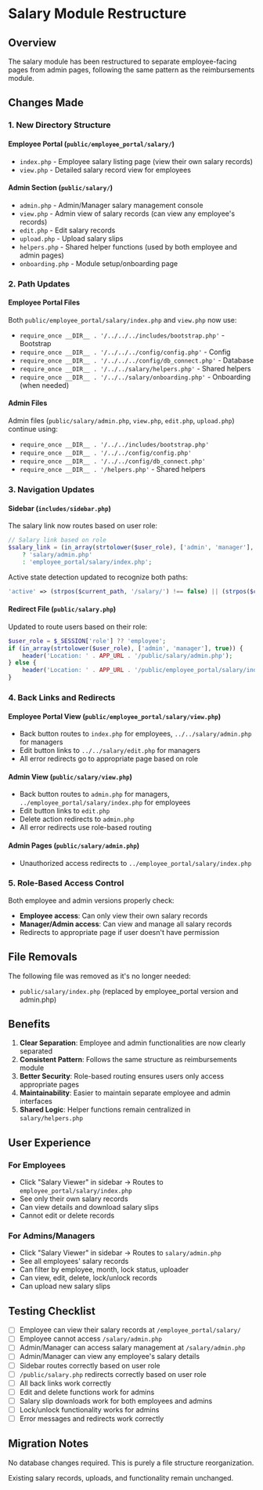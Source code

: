 # Salary Module Restructure

## Overview
The salary module has been restructured to separate employee-facing pages from admin pages, following the same pattern as the reimbursements module.

## Changes Made

### 1. New Directory Structure

#### Employee Portal (`public/employee_portal/salary/`)
- `index.php` - Employee salary listing page (view their own salary records)
- `view.php` - Detailed salary record view for employees

#### Admin Section (`public/salary/`)
- `admin.php` - Admin/Manager salary management console
- `view.php` - Admin view of salary records (can view any employee's records)
- `edit.php` - Edit salary records
- `upload.php` - Upload salary slips
- `helpers.php` - Shared helper functions (used by both employee and admin pages)
- `onboarding.php` - Module setup/onboarding page

### 2. Path Updates

#### Employee Portal Files
Both `public/employee_portal/salary/index.php` and `view.php` now use:
- `require_once __DIR__ . '/../../../includes/bootstrap.php'` - Bootstrap
- `require_once __DIR__ . '/../../../config/config.php'` - Config
- `require_once __DIR__ . '/../../../config/db_connect.php'` - Database
- `require_once __DIR__ . '/../../salary/helpers.php'` - Shared helpers
- `require_once __DIR__ . '/../../salary/onboarding.php'` - Onboarding (when needed)

#### Admin Files
Admin files (`public/salary/admin.php`, `view.php`, `edit.php`, `upload.php`) continue using:
- `require_once __DIR__ . '/../../includes/bootstrap.php'`
- `require_once __DIR__ . '/../../config/config.php'`
- `require_once __DIR__ . '/../../config/db_connect.php'`
- `require_once __DIR__ . '/helpers.php'` - Shared helpers

### 3. Navigation Updates

#### Sidebar (`includes/sidebar.php`)
The salary link now routes based on user role:
```php
// Salary link based on role
$salary_link = (in_array(strtolower($user_role), ['admin', 'manager'], true))
    ? 'salary/admin.php'
    : 'employee_portal/salary/index.php';
```

Active state detection updated to recognize both paths:
```php
'active' => (strpos($current_path, '/salary/') !== false) || (strpos($current_path, '/employee_portal/salary/') !== false) || in_array($current_page, ['salary.php'], true)
```

#### Redirect File (`public/salary.php`)
Updated to route users based on their role:
```php
$user_role = $_SESSION['role'] ?? 'employee';
if (in_array(strtolower($user_role), ['admin', 'manager'], true)) {
    header('Location: ' . APP_URL . '/public/salary/admin.php');
} else {
    header('Location: ' . APP_URL . '/public/employee_portal/salary/index.php');
}
```

### 4. Back Links and Redirects

#### Employee Portal View (`public/employee_portal/salary/view.php`)
- Back button routes to `index.php` for employees, `../../salary/admin.php` for managers
- Edit button links to `../../salary/edit.php` for managers
- All error redirects go to appropriate page based on role

#### Admin View (`public/salary/view.php`)
- Back button routes to `admin.php` for managers, `../employee_portal/salary/index.php` for employees
- Edit button links to `edit.php`
- Delete action redirects to `admin.php`
- All error redirects use role-based routing

#### Admin Pages (`public/salary/admin.php`)
- Unauthorized access redirects to `../employee_portal/salary/index.php`

### 5. Role-Based Access Control

Both employee and admin versions properly check:
- **Employee access**: Can only view their own salary records
- **Manager/Admin access**: Can view and manage all salary records
- Redirects to appropriate page if user doesn't have permission

## File Removals

The following file was removed as it's no longer needed:
- `public/salary/index.php` (replaced by employee_portal version and admin.php)

## Benefits

1. **Clear Separation**: Employee and admin functionalities are now clearly separated
2. **Consistent Pattern**: Follows the same structure as reimbursements module
3. **Better Security**: Role-based routing ensures users only access appropriate pages
4. **Maintainability**: Easier to maintain separate employee and admin interfaces
5. **Shared Logic**: Helper functions remain centralized in `salary/helpers.php`

## User Experience

### For Employees
- Click "Salary Viewer" in sidebar → Routes to `employee_portal/salary/index.php`
- See only their own salary records
- Can view details and download salary slips
- Cannot edit or delete records

### For Admins/Managers
- Click "Salary Viewer" in sidebar → Routes to `salary/admin.php`
- See all employees' salary records
- Can filter by employee, month, lock status, uploader
- Can view, edit, delete, lock/unlock records
- Can upload new salary slips

## Testing Checklist

- [ ] Employee can view their salary records at `/employee_portal/salary/`
- [ ] Employee cannot access `/salary/admin.php`
- [ ] Admin/Manager can access salary management at `/salary/admin.php`
- [ ] Admin/Manager can view any employee's salary details
- [ ] Sidebar routes correctly based on user role
- [ ] `/public/salary.php` redirects correctly based on user role
- [ ] All back links work correctly
- [ ] Edit and delete functions work for admins
- [ ] Salary slip downloads work for both employees and admins
- [ ] Lock/unlock functionality works for admins
- [ ] Error messages and redirects work correctly

## Migration Notes

No database changes required. This is purely a file structure reorganization.

Existing salary records, uploads, and functionality remain unchanged.
